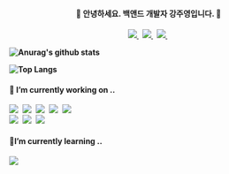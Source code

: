 <h4 align="center"> 👋 안녕하세요. 백앤드 개발자 강주영입니다. 👋 <h4>

<p align="center">
    <a target="_blank" href="mailto:joo.zero.10@gmail.com">
      <img src="https://img.shields.io/badge/Gmail-%23D14836.svg?&style=flat-square&logo=gmail&logoColor=white" />
    </a>&nbsp;
    <a target="_blank" href="https://velog.io/@joo_zero">
      <img src="https://img.shields.io/badge/Velog-8BCB98?style=flat-square&logo=vimeo&logoColor=white" />
    </a>&nbsp; 
    <a target="_blank" href="https://zerodevportfolio.notion.site/6bad37f639914d6d83d76090be173a53">
      <img src="https://img.shields.io/badge/Portfolio-000000?style=flat-square&logo=Notion&logoColor=white" />
    </a>&nbsp; 
</p>


![Anurag's github stats](https://github-readme-stats.vercel.app/api?username=joo1948&show_icons=true&theme=buefy)
  
![Top Langs](https://github-readme-stats.vercel.app/api/top-langs/?username=joo1948&layout=compact&theme=buefy)

<h4 align="left">🔭 I’m currently working on ..</h4>
<p align="left">
  <img src="https://img.shields.io/badge/Spring-6DB33F?style=flat-square&logo=Spring&logoColor=white"/>&nbsp 
  <img src="https://img.shields.io/badge/SpringBoot-6DB33F?style=flat-square&logo=Spring&logoColor=white"/></a>&nbsp 
  <img src="https://img.shields.io/badge/JavaScript-F7DF1E?style=flat-square&logo=JavaScript&logoColor=white"/>&nbsp 
  <img src="https://img.shields.io/badge/Linux-FCC624?style=flat-square&logo=Linux&logoColor=white"/>&nbsp
  <img src="https://img.shields.io/badge/Jenkins-D24939?style=flat-square&logo=Jenkins&logoColor=white"/>&nbsp 
  <br>
  <img src="https://img.shields.io/badge/Oracle-F80000?style=flat-square&logo=Oracle&logoColor=white"/>&nbsp
  <img src="https://img.shields.io/badge/Mysql-4479A1?style=flat-square&logo=Mysql&logoColor=white"/>&nbsp 
  <img src="https://img.shields.io/badge/Microsoft SQL Server-CC2927?style=flat-square&logo=Microsoft SQL Server&logoColor=white"/>&nbsp 
</p>
<h4 align="left">📖I’m currently learning ..</h4> 
<p align="left">
  <img src="https://img.shields.io/badge/Docker-blue?style=flat-square&logo=Docker&logoColor=white"/>&nbsp 
</p>

